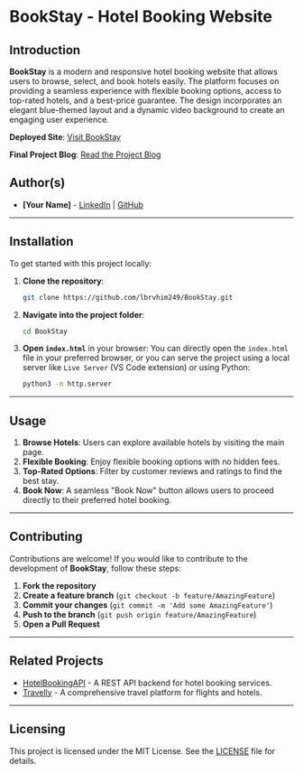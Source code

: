 # BookStay - Hotel Booking Website

## Introduction

**BookStay** is a modern and responsive hotel booking website that allows users to browse, select, and book hotels easily. The platform focuses on providing a seamless experience with flexible booking options, access to top-rated hotels, and a best-price guarantee. The design incorporates an elegant blue-themed layout and a dynamic video background to create an engaging user experience.

**Deployed Site**: [Visit BookStay](https://ibrvhim249.github.io/BookStay/)

**Final Project Blog**: [Read the Project Blog](https://ibrvhim249.github.io/BookStay/)

## Author(s)
- **[Your Name]** - [LinkedIn](www.linkedin.com/in/ibrvhim249) | [GitHub](https://github.com/Ibrvhim249)

---

## Installation

To get started with this project locally:

1. **Clone the repository**:
    ```bash
    git clone https://github.com/lbrvhim249/BookStay.git
    ```

2. **Navigate into the project folder**:
    ```bash
    cd BookStay
    ```

3. **Open `index.html`** in your browser:
    You can directly open the `index.html` file in your preferred browser, or you can serve the project using a local server like `Live Server` (VS Code extension) or using Python:
    ```bash
    python3 -m http.server
    ```

---

## Usage

1. **Browse Hotels**: Users can explore available hotels by visiting the main page.
2. **Flexible Booking**: Enjoy flexible booking options with no hidden fees.
3. **Top-Rated Options**: Filter by customer reviews and ratings to find the best stay.
4. **Book Now**: A seamless "Book Now" button allows users to proceed directly to their preferred hotel booking.

---

## Contributing

Contributions are welcome! If you would like to contribute to the development of **BookStay**, follow these steps:

1. **Fork the repository**
2. **Create a feature branch** (`git checkout -b feature/AmazingFeature`)
3. **Commit your changes** (`git commit -m 'Add some AmazingFeature'`)
4. **Push to the branch** (`git push origin feature/AmazingFeature`)
5. **Open a Pull Request**

---

## Related Projects

- [HotelBookingAPI](https://github.com/example/hotelbookingapi) - A REST API backend for hotel booking services.
- [Travelly](https://github.com/example/travelly) - A comprehensive travel platform for flights and hotels.

---

## Licensing

This project is licensed under the MIT License. See the [LICENSE](LICENSE) file for details.


